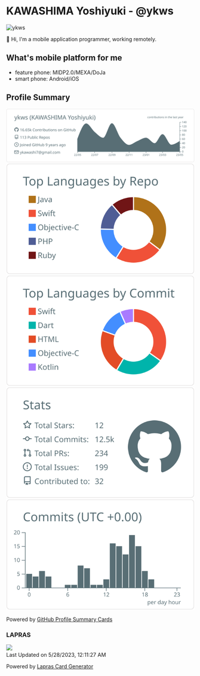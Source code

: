 # KAWASHIMA Yoshiyuki - @ykws

<p align="left"> <img src="https://komarev.com/ghpvc/?username=ykws" alt="ykws" /> </p>

:wave: Hi, I'm a mobile application programmer, working remotely.

## What's mobile platform for me
- feature phone: MIDP2.0/MEXA/DoJa
- smart phone: Android/iOS

## Profile Summary
[![](https://raw.githubusercontent.com/ykws/ykws/master/profile-summary-card-output/default/0-profile-details.svg)](https://github.com/vn7n24fzkq/github-profile-summary-cards)
[![](https://raw.githubusercontent.com/ykws/ykws/master/profile-summary-card-output/default/1-repos-per-language.svg)](https://github.com/vn7n24fzkq/github-profile-summary-cards) [![](https://raw.githubusercontent.com/ykws/ykws/master/profile-summary-card-output/default/2-most-commit-language.svg)](https://github.com/vn7n24fzkq/github-profile-summary-cards)
[![](https://raw.githubusercontent.com/ykws/ykws/master/profile-summary-card-output/default/3-stats.svg)](https://github.com/vn7n24fzkq/github-profile-summary-cards) [![](https://raw.githubusercontent.com/ykws/ykws/master/profile-summary-card-output/default/4-productive-time.svg)](https://github.com/vn7n24fzkq/github-profile-summary-cards)

Powered by [GitHub Profile Summary Cards](https://github.com/vn7n24fzkq/github-profile-summary-cards)

### LAPRAS
<!--START_SECTION:lapras-card-->
<a href="https://lapras.com/public/4CO6I1I" target="_blank" rel="noopener noreferrer"><img src="https://lapras-card-generator.vercel.app/api/svg?e=3.99&b=3.57&i=3.41&b1=%23020E27&b2=%230E5593&i1=%23030E21&i2=%231688BF&l=en" width="400" ></a>  
Last Updated on 5/28/2023, 12:11:27 AM
<!--END_SECTION:lapras-card-->

Powered by [Lapras Card Generator](https://github.com/marketplace/actions/lapras-card-readme)
